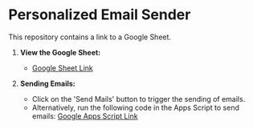# Personalized Email Sender

This repository contains a link to a Google Sheet.

1. **View the Google Sheet:**
   - [Google Sheet Link](https://docs.google.com/spreadsheets/d/1O5PT82Xitaq6hP6k17a8uQD6I0LjQwm2-M8WzGNOQ6U/edit#gid=0)

2. **Sending Emails:**
   - Click on the 'Send Mails' button to trigger the sending of emails.
   - Alternatively, run the following code in the Apps Script to send emails:
     [Google Apps Script Link](https://script.google.com/u/0/home/projects/1jO88aIqBpu97i_azI8qoD9Qo7osG-6lycPa9rU8r-OafJWZJuizaExAt/edit)
